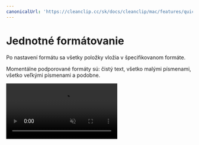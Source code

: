 ```yaml
---
canonicalUrl: 'https://cleanclip.cc/sk/docs/cleanclip/mac/features/quickmenu-format-preset'
---
```


# Jednotné formátovanie

Po nastavení formátu sa všetky položky vložia v špecifikovanom formáte.

Momentálne podporované formáty sú: čistý text, všetko malými písmenami, všetko veľkými písmenami a podobne.

<video autoplay muted loop>
    <source src="/videos/quickmenu-format-preset.mp4" type="video/mp4">
    <iframe src="/videos/quickmenu-format-preset.mp4" scrolling="no" border="0" frameborder="0" allow="autoplay; encrypted-media" allowfullscreen></iframe>
</video>